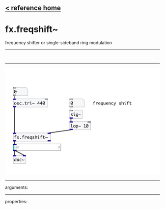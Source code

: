[< reference home](index.html)
---

# fx.freqshift~


frequency shifter or single-sideband ring modulation

---

<br>


---


![example](examples/fx.freqshift~-example.jpg)

---
arguments:


---
properties:



